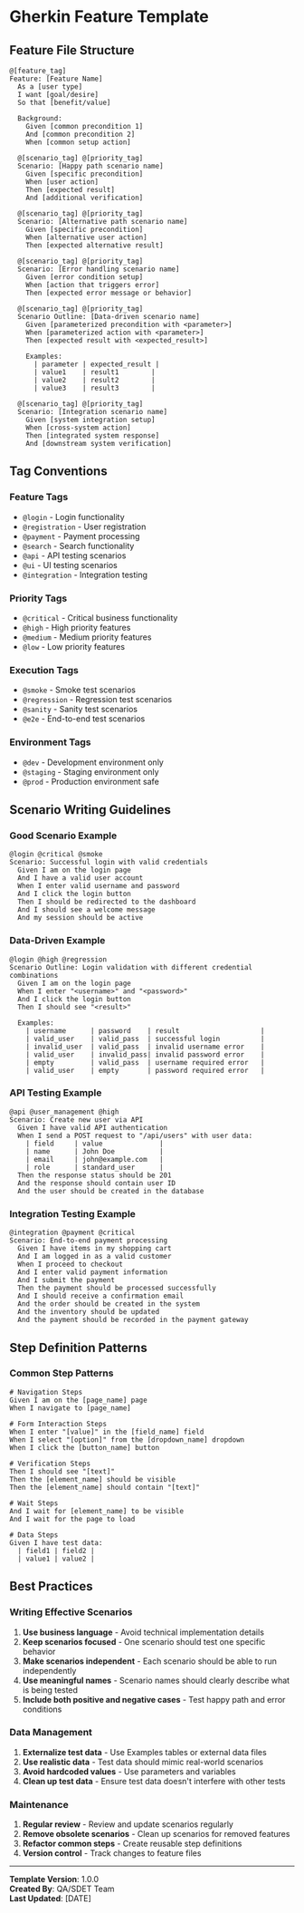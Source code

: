# Gherkin Feature Template

## Feature File Structure

```gherkin
@[feature_tag]
Feature: [Feature Name]
  As a [user type]
  I want [goal/desire]
  So that [benefit/value]

  Background:
    Given [common precondition 1]
    And [common precondition 2]
    When [common setup action]

  @[scenario_tag] @[priority_tag]
  Scenario: [Happy path scenario name]
    Given [specific precondition]
    When [user action]
    Then [expected result]
    And [additional verification]

  @[scenario_tag] @[priority_tag]
  Scenario: [Alternative path scenario name]
    Given [specific precondition]
    When [alternative user action]
    Then [expected alternative result]

  @[scenario_tag] @[priority_tag]
  Scenario: [Error handling scenario name]
    Given [error condition setup]
    When [action that triggers error]
    Then [expected error message or behavior]

  @[scenario_tag] @[priority_tag]
  Scenario Outline: [Data-driven scenario name]
    Given [parameterized precondition with <parameter>]
    When [parameterized action with <parameter>]
    Then [expected result with <expected_result>]

    Examples:
      | parameter | expected_result |
      | value1    | result1        |
      | value2    | result2        |
      | value3    | result3        |

  @[scenario_tag] @[priority_tag]
  Scenario: [Integration scenario name]
    Given [system integration setup]
    When [cross-system action]
    Then [integrated system response]
    And [downstream system verification]
```

## Tag Conventions

### Feature Tags
- `@login` - Login functionality
- `@registration` - User registration
- `@payment` - Payment processing
- `@search` - Search functionality
- `@api` - API testing scenarios
- `@ui` - UI testing scenarios
- `@integration` - Integration testing

### Priority Tags
- `@critical` - Critical business functionality
- `@high` - High priority features
- `@medium` - Medium priority features
- `@low` - Low priority features

### Execution Tags
- `@smoke` - Smoke test scenarios
- `@regression` - Regression test scenarios
- `@sanity` - Sanity test scenarios
- `@e2e` - End-to-end test scenarios

### Environment Tags
- `@dev` - Development environment only
- `@staging` - Staging environment only
- `@prod` - Production environment safe

## Scenario Writing Guidelines

### Good Scenario Example
```gherkin
@login @critical @smoke
Scenario: Successful login with valid credentials
  Given I am on the login page
  And I have a valid user account
  When I enter valid username and password
  And I click the login button
  Then I should be redirected to the dashboard
  And I should see a welcome message
  And my session should be active
```

### Data-Driven Example
```gherkin
@login @high @regression
Scenario Outline: Login validation with different credential combinations
  Given I am on the login page
  When I enter "<username>" and "<password>"
  And I click the login button
  Then I should see "<result>"

  Examples:
    | username      | password    | result                    |
    | valid_user    | valid_pass  | successful login          |
    | invalid_user  | valid_pass  | invalid username error    |
    | valid_user    | invalid_pass| invalid password error    |
    | empty         | valid_pass  | username required error   |
    | valid_user    | empty       | password required error   |
```

### API Testing Example
```gherkin
@api @user_management @high
Scenario: Create new user via API
  Given I have valid API authentication
  When I send a POST request to "/api/users" with user data:
    | field     | value              |
    | name      | John Doe           |
    | email     | john@example.com   |
    | role      | standard_user      |
  Then the response status should be 201
  And the response should contain user ID
  And the user should be created in the database
```

### Integration Testing Example
```gherkin
@integration @payment @critical
Scenario: End-to-end payment processing
  Given I have items in my shopping cart
  And I am logged in as a valid customer
  When I proceed to checkout
  And I enter valid payment information
  And I submit the payment
  Then the payment should be processed successfully
  And I should receive a confirmation email
  And the order should be created in the system
  And the inventory should be updated
  And the payment should be recorded in the payment gateway
```

## Step Definition Patterns

### Common Step Patterns
```gherkin
# Navigation Steps
Given I am on the [page_name] page
When I navigate to [page_name]

# Form Interaction Steps
When I enter "[value]" in the [field_name] field
When I select "[option]" from the [dropdown_name] dropdown
When I click the [button_name] button

# Verification Steps
Then I should see "[text]"
Then the [element_name] should be visible
Then the [element_name] should contain "[text]"

# Wait Steps
And I wait for [element_name] to be visible
And I wait for the page to load

# Data Steps
Given I have test data:
  | field1 | field2 |
  | value1 | value2 |
```

## Best Practices

### Writing Effective Scenarios
1. **Use business language** - Avoid technical implementation details
2. **Keep scenarios focused** - One scenario should test one specific behavior
3. **Make scenarios independent** - Each scenario should be able to run independently
4. **Use meaningful names** - Scenario names should clearly describe what is being tested
5. **Include both positive and negative cases** - Test happy path and error conditions

### Data Management
1. **Externalize test data** - Use Examples tables or external data files
2. **Use realistic data** - Test data should mimic real-world scenarios
3. **Avoid hardcoded values** - Use parameters and variables
4. **Clean up test data** - Ensure test data doesn't interfere with other tests

### Maintenance
1. **Regular review** - Review and update scenarios regularly
2. **Remove obsolete scenarios** - Clean up scenarios for removed features
3. **Refactor common steps** - Create reusable step definitions
4. **Version control** - Track changes to feature files

---
**Template Version**: 1.0.0  
**Created By**: QA/SDET Team  
**Last Updated**: [DATE]